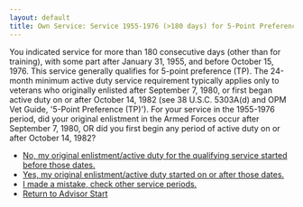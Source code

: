```yaml
---
layout: default
title: Own Service: Service 1955-1976 (>180 days) for 5-Point Preference
---
```


You indicated service for more than 180 consecutive days (other than for training), with some part after January 31, 1955, and before October 15, 1976. This service generally qualifies for 5-point preference (TP). The 24-month minimum active duty service requirement typically applies only to veterans who originally enlisted after September 7, 1980, or first began active duty on or after October 14, 1982 (see 38 U.S.C. 5303A(d) and OPM Vet Guide, '5-Point Preference (TP)'). For your service in the 1955-1976 period, did your original enlistment in the Armed Forces occur after September 7, 1980, OR did you first begin any period of active duty on or after October 14, 1982?

*   [No, my original enlistment/active duty for the qualifying service started before those dates.](./eligible_tp_5point.md)
*   [Yes, my original enlistment/active duty started on or after those dates.](./ownservice_tp_24month_rule_check.md)
*   [I made a mistake, check other service periods.](./ownservice_nodisability_nossps_checkserviceperiod.md)
*   [Return to Advisor Start](./start.md)
